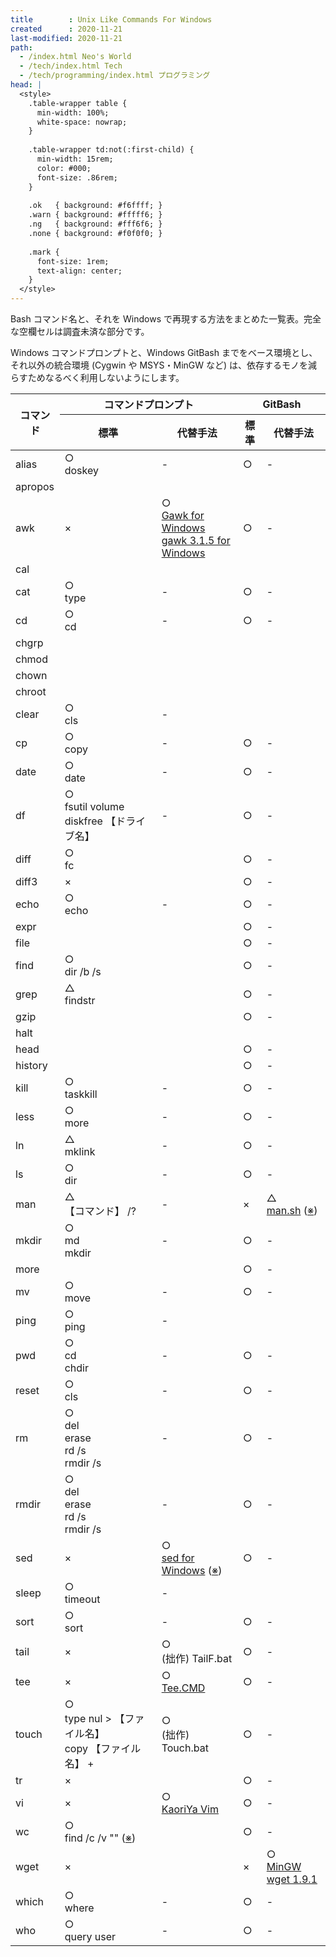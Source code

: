 ```yaml
---
title        : Unix Like Commands For Windows
created      : 2020-11-21
last-modified: 2020-11-21
path:
  - /index.html Neo's World
  - /tech/index.html Tech
  - /tech/programming/index.html プログラミング
head: |
  <style>
    .table-wrapper table {
      min-width: 100%;
      white-space: nowrap;
    }
    
    .table-wrapper td:not(:first-child) {
      min-width: 15rem;
      color: #000;
      font-size: .86rem;
    }
    
    .ok   { background: #f6ffff; }
    .warn { background: #fffff6; }
    .ng   { background: #fff6f6; }
    .none { background: #f0f0f0; }
    
    .mark {
      font-size: 1rem;
      text-align: center;
    }
  </style>
---
```


Bash コマンド名と、それを Windows で再現する方法をまとめた一覧表。完全な空欄セルは調査未済な部分です。

Windows コマンドプロンプトと、Windows GitBash までをベース環境とし、それ以外の統合環境 (Cygwin や MSYS・MinGW など) は、依存するモノを減らすためなるべく利用しないようにします。

<div class="table-wrapper monospace">
  <table>
    <thead>
      <tr>
        <th rowspan="2" title="Windows 環境で再現したい、元とするコマンド。">コマンド</th>
        <th colspan="2" title="Windows コマンドプロンプトで再現する方法。">コマンドプロンプト</th>
        <th colspan="2" title="GitBash 上で再現する方法。">GitBash</th>
      </tr>
      <tr>
        <th title="Windows コマンドプロンプトでの再現度を「○△×」で示し、同等のことが実現できる場合はそのコマンドを記載。">標準</th>
        <th title="Windows コマンドプロンプト標準で実現できない場合、代替案を記載。">代替手法</th>
        <th title="GitBash での再現度を「○△×」で示し、同等のことが実現できる場合はそのコマンドを記載。">標準</th>
        <th title="GitBash 標準で実現できない場合、代替案を記載。">代替手法</th>
      </tr>
    </thead>
    <tbody>
      <tr>
        <td>alias</td>
        <td class="ok">
          <div class="mark">○</div>doskey
        </td>
        <td class="none">
          <div class="mark">-</div>
        </td>
        <td class="ok">
          <div class="mark">○</div>
        </td>
        <td class="none">
          <div class="mark">-</div>
        </td>
      </tr>
      <tr>
        <td>apropos</td>
        <td></td>
        <td></td>
        <td></td>
        <td></td>
      </tr>
      <tr>
        <td>awk</td>
        <td class="ng">
          <div class="mark">×</div>
        </td>
        <td class="ok">
          <div class="mark">○</div><a href="http://gnuwin32.sourceforge.net/packages/gawk.htm">Gawk for Windows</a><br><a href="https://www.vector.co.jp/soft/win95/util/se376460.html">gawk 3.1.5 for Windows</a>
        </td>
        <td class="ok">
          <div class="mark">○</div>
        </td>
        <td class="none">
          <div class="mark">-</div>
        </td>
      </tr>
      <tr>
        <td>cal</td>
        <td></td>
        <td></td>
        <td></td>
        <td></td>
      </tr>
      <tr>
        <td>cat</td>
        <td class="ok">
          <div class="mark">○</div>type
        </td>
        <td class="none">
          <div class="mark">-</div>
        </td>
        <td class="ok">
          <div class="mark">○</div>
        </td>
        <td class="none">
          <div class="mark">-</div>
        </td>
      </tr>
      <tr>
        <td>cd</td>
        <td class="ok">
          <div class="mark">○</div>cd
        </td>
        <td class="none">
          <div class="mark">-</div>
        </td>
        <td class="ok">
          <div class="mark">○</div>
        </td>
        <td class="none">
          <div class="mark">-</div>
        </td>
      </tr>
      <tr>
        <td>chgrp</td>
        <td></td>
        <td></td>
        <td></td>
        <td></td>
      </tr>
      <tr>
        <td>chmod</td>
        <td></td>
        <td></td>
        <td></td>
        <td></td>
      </tr>
      <tr>
        <td>chown</td>
        <td></td>
        <td></td>
        <td></td>
        <td></td>
      </tr>
      <tr>
        <td>chroot</td>
        <td></td>
        <td></td>
        <td></td>
        <td></td>
      </tr>
      <tr>
        <td>clear</td>
        <td class="ok">
          <div class="mark">○</div>cls
        </td>
        <td class="none">
          <div class="mark">-</div>
        </td>
        <td></td>
        <td></td>
      </tr>
      <tr>
        <td>cp</td>
        <td class="ok">
          <div class="mark">○</div>copy
        </td>
        <td class="none">
          <div class="mark">-</div>
        </td>
        <td class="ok">
          <div class="mark">○</div>
        </td>
        <td class="none">
          <div class="mark">-</div>
        </td>
      </tr>
      <tr>
        <td>date</td>
        <td class="ok">
          <div class="mark">○</div>date
        </td>
        <td class="none">
          <div class="mark">-</div>
        </td>
        <td class="ok">
          <div class="mark">○</div>
        </td>
        <td class="none">
          <div class="mark">-</div>
        </td>
      </tr>
      <tr>
        <td>df</td>
        <td class="ok">
          <div class="mark">○</div>fsutil volume diskfree 【ドライブ名】
        </td>
        <td class="none">
          <div class="mark">-</div>
        </td>
        <td class="ok">
          <div class="mark">○</div>
        </td>
        <td class="none">
          <div class="mark">-</div>
        </td>
      </tr>
      <tr>
        <td>diff</td>
        <td class="ok">
          <div class="mark">○</div>fc
        </td>
        <td></td>
        <td class="ok">
          <div class="mark">○</div>
        </td>
        <td class="none">
          <div class="mark">-</div>
        </td>
      </tr>
      <tr>
        <td>diff3</td>
        <td class="ng">
          <div class="mark">×</div>
        </td>
        <td></td>
        <td class="ok">
          <div class="mark">○</div>
        </td>
        <td class="none">
          <div class="mark">-</div>
        </td>
      </tr>
      <tr>
        <td>echo</td>
        <td class="ok">
          <div class="mark">○</div>echo
        </td>
        <td class="none">
          <div class="mark">-</div>
        </td>
        <td class="ok">
          <div class="mark">○</div>
        </td>
        <td class="none">
          <div class="mark">-</div>
        </td>
      </tr>
      <tr>
        <td>expr</td>
        <td></td>
        <td></td>
        <td class="ok">
          <div class="mark">○</div>
        </td>
        <td class="none">
          <div class="mark">-</div>
        </td>
      </tr>
      <tr>
        <td>file</td>
        <td></td>
        <td></td>
        <td class="ok">
          <div class="mark">○</div>
        </td>
        <td class="none">
          <div class="mark">-</div>
        </td>
      </tr>
      <tr>
        <td>find</td>
        <td class="ok">
          <div class="mark">○</div>dir /b /s
        </td>
        <td></td>
        <td class="ok">
          <div class="mark">○</div>
        </td>
        <td class="none">
          <div class="mark">-</div>
        </td>
      </tr>
      <tr>
        <td>grep</td>
        <td class="warn">
          <div class="mark">△</div>findstr
        </td>
        <td></td>
        <td class="ok">
          <div class="mark">○</div>
        </td>
        <td class="none">
          <div class="mark">-</div>
        </td>
      </tr>
      <tr>
        <td>gzip</td>
        <td></td>
        <td></td>
        <td class="ok">
          <div class="mark">○</div>
        </td>
        <td class="none">
          <div class="mark">-</div>
        </td>
      </tr>
      <tr>
        <td>halt</td>
        <td></td>
        <td></td>
        <td></td>
        <td></td>
      </tr>
      <tr>
        <td>head</td>
        <td></td>
        <td></td>
        <td class="ok">
          <div class="mark">○</div>
        </td>
        <td class="none">
          <div class="mark">-</div>
        </td>
      </tr>
      <tr>
        <td>history</td>
        <td></td>
        <td></td>
        <td class="ok">
          <div class="mark">○</div>
        </td>
        <td class="none">
          <div class="mark">-</div>
        </td>
      </tr>
      <tr>
        <td>kill</td>
        <td class="ok">
          <div class="mark">○</div>taskkill
        </td>
        <td class="none">
          <div class="mark">-</div>
        </td>
        <td class="ok">
          <div class="mark">○</div>
        </td>
        <td class="none">
          <div class="mark">-</div>
        </td>
      </tr>
      <tr>
        <td>less</td>
        <td class="ok">
          <div class="mark">○</div>more
        </td>
        <td class="none">
          <div class="mark">-</div>
        </td>
        <td class="ok">
          <div class="mark">○</div>
        </td>
        <td class="none">
          <div class="mark">-</div>
        </td>
      </tr>
      <tr>
        <td>ln</td>
        <td class="warn">
          <div class="mark">△</div>mklink
        </td>
        <td class="none">
          <div class="mark">-</div>
        </td>
        <td class="ok">
          <div class="mark">○</div>
        </td>
        <td class="none">
          <div class="mark">-</div>
        </td>
      </tr>
      <tr>
        <td>ls</td>
        <td class="ok">
          <div class="mark">○</div>dir
        </td>
        <td class="none">
          <div class="mark">-</div>
        </td>
        <td class="ok">
          <div class="mark">○</div>
        </td>
        <td class="none">
          <div class="mark">-</div>
        </td>
      </tr>
      <tr>
        <td>man</td>
        <td class="warn">
          <div class="mark">△</div>【コマンド】 /?
        </td>
        <td class="none">
          <div class="mark">-</div>
        </td>
        <td class="ng">
          <div class="mark">×</div>
        </td>
        <td class="warn">
          <div class="mark">△</div><a href="https://gist.github.com/lkptrzk/3657247">man.sh</a> (<a href="/blog/2016/07/20-02.html" title="要 wget、HTML がそのままパースされる不備アリ">※</a>)
        </td>
      </tr>
      <tr>
        <td>mkdir</td>
        <td class="ok">
          <div class="mark">○</div>md<br>mkdir
        </td>
        <td class="none">
          <div class="mark">-</div>
        </td>
        <td class="ok">
          <div class="mark">○</div>
        </td>
        <td class="none">
          <div class="mark">-</div>
        </td>
      </tr>
      <tr>
        <td>more</td>
        <td></td>
        <td></td>
        <td class="ok">
          <div class="mark">○</div>
        </td>
        <td class="none">
          <div class="mark">-</div>
        </td>
      </tr>
      <tr>
        <td>mv</td>
        <td class="ok">
          <div class="mark">○</div>move
        </td>
        <td class="none">
          <div class="mark">-</div>
        </td>
        <td class="ok">
          <div class="mark">○</div>
        </td>
        <td class="none">
          <div class="mark">-</div>
        </td>
      </tr>
      <tr>
        <td>ping</td>
        <td class="ok">
          <div class="mark">○</div>ping
        </td>
        <td class="none">
          <div class="mark">-</div>
        </td>
        <td></td>
        <td></td>
      </tr>
      <tr>
        <td>pwd</td>
        <td class="ok">
          <div class="mark">○</div>cd<br>chdir
        </td>
        <td class="none">
          <div class="mark">-</div>
        </td>
        <td class="ok">
          <div class="mark">○</div>
        </td>
        <td class="none">
          <div class="mark">-</div>
        </td>
      </tr>
      <tr>
        <td>reset</td>
        <td class="ok">
          <div class="mark">○</div>cls
        </td>
        <td class="none">
          <div class="mark">-</div>
        </td>
        <td class="ok">
          <div class="mark">○</div>
        </td>
        <td class="none">
          <div class="mark">-</div>
        </td>
      </tr>
      <tr>
        <td>rm</td>
        <td class="ok">
          <div class="mark">○</div>del<br>erase<br>rd /s<br>rmdir /s
        </td>
        <td class="none">
          <div class="mark">-</div>
        </td>
        <td class="ok">
          <div class="mark">○</div>
        </td>
        <td class="none">
          <div class="mark">-</div>
        </td>
      </tr>
      <tr>
        <td>rmdir</td>
        <td class="ok">
          <div class="mark">○</div>del<br>erase<br>rd /s<br>rmdir /s
        </td>
        <td class="none">
          <div class="mark">-</div>
        </td>
        <td class="ok">
          <div class="mark">○</div>
        </td>
        <td class="none">
          <div class="mark">-</div>
        </td>
      </tr>
      <tr>
        <td>sed</td>
        <td class="ng">
          <div class="mark">×</div>
        </td>
        <td class="ok">
          <div class="mark">○</div><a href="http://gnuwin32.sourceforge.net/packages/sed.htm">sed for Windows</a> (<a href="http://ac206223.ppp.asahi-net.or.jp/adiary/memo/adiary.cgi/hirosugu/GNU%20sed%20%E3%82%92Windows%E3%81%A7%E4%BD%BF%E3%81%86" title="必要なライブラリを同梱したモノを再配布している">※</a>)
        </td>
        <td class="ok">
          <div class="mark">○</div>
        </td>
        <td class="none">
          <div class="mark">-</div>
        </td>
      </tr>
      <tr>
        <td>sleep</td>
        <td class="ok">
          <div class="mark">○</div>timeout
        </td>
        <td class="none">
          <div class="mark">-</div>
        </td>
        <td></td>
        <td></td>
      </tr>
      <tr>
        <td>sort</td>
        <td class="ok">
          <div class="mark">○</div>sort
        </td>
        <td class="none">
          <div class="mark">-</div>
        </td>
        <td class="ok">
          <div class="mark">○</div>
        </td>
        <td class="none">
          <div class="mark">-</div>
        </td>
      </tr>
      <tr>
        <td>tail</td>
        <td class="ng">
          <div class="mark">×</div>
        </td>
        <td class="ok">
          <div class="mark">○</div>(拙作) TailF.bat
        </td>
        <td class="ok">
          <div class="mark">○</div>
        </td>
        <td class="none">
          <div class="mark">-</div>
        </td>
      </tr>
      <tr>
        <td>tee</td>
        <td class="ng">
          <div class="mark">×</div>
        </td>
        <td class="ok">
          <div class="mark">○</div><a href="https://www.vector.co.jp/soft/winnt/util/se426028.html">Tee.CMD</a>
        </td>
        <td class="ok">
          <div class="mark">○</div>
        </td>
        <td class="none">
          <div class="mark">-</div>
        </td>
      </tr>
      <tr>
        <td>touch</td>
        <td class="ok">
          <div class="mark">○</div>type nul > 【ファイル名】<br>copy 【ファイル名】 +
        </td>
        <td class="ok">
          <div class="mark">○</div>(拙作) Touch.bat
        </td>
        <td class="ok">
          <div class="mark">○</div>
        </td>
        <td class="none">
          <div class="mark">-</div>
        </td>
      </tr>
      <tr>
        <td>tr</td>
        <td class="ng">
          <div class="mark">×</div>
        </td>
        <td></td>
        <td class="ok">
          <div class="mark">○</div>
        </td>
        <td class="none">
          <div class="mark">-</div>
        </td>
      </tr>
      <tr>
        <td>vi</td>
        <td class="ng">
          <div class="mark">×</div>
        </td>
        <td class="ok">
          <div class="mark">○</div><a href="https://www.kaoriya.net/software/vim/">KaoriYa Vim</a>
        </td>
        <td class="ok">
          <div class="mark">○</div>
        </td>
        <td class="none">
          <div class="mark">-</div>
        </td>
      </tr>
      <tr>
        <td>wc</td>
        <td class="ok">
          <div class="mark">○</div>find /c /v "" (<a href="/blog/2016/07/19-01.html" title="詳細">※</a>)
        </td>
        <td></td>
        <td class="ok">
          <div class="mark">○</div>
        </td>
        <td class="none">
          <div class="mark">-</div>
        </td>
      </tr>
      <tr>
        <td>wget</td>
        <td class="ng">
          <div class="mark">×</div>
        </td>
        <td></td>
        <td class="ng">
          <div class="mark">×</div>
        </td>
        <td class="ok">
          <div class="mark">○</div><a href="https://sourceforge.net/projects/mingw/files/Other/mingwPORT/Current%20Releases/wget-1.9.1-mingwPORT.tar.bz2/download">MinGW wget 1.9.1</a>
        </td>
      </tr>
      <tr>
        <td>which</td>
        <td class="ok">
          <div class="mark">○</div>where
        </td>
        <td class="none">
          <div class="mark">-</div>
        </td>
        <td class="ok">
          <div class="mark">○</div>
        </td>
        <td class="none">
          <div class="mark">-</div>
        </td>
      </tr>
      <tr>
        <td>who</td>
        <td class="ok">
          <div class="mark">○</div>query user
        </td>
        <td class="none">
          <div class="mark">-</div>
        </td>
        <td class="ok">
          <div class="mark">○</div>
        </td>
        <td class="none">
          <div class="mark">-</div>
        </td>
      </tr>
    </tbody>
  </table>
</div>
